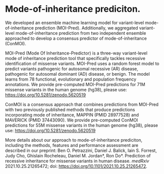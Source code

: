 # Mode-of-inheritance prediciton.

We developed an ensemble machine learning model for variant-level mode-of-inheritance prediction (MOI-Pred). Additionally, we aggregated variant-level mode-of-inheritance prediction from two independent ensemble approached to develop a consensus predictor of mode-of-inheritance (ConMOI).

MOI-Pred (Mode Of Inheritance-Predictor) is a three-way variant-level mode of inheritance prediction tool that specifically tackles recessive identification of missense variants. MOI-Pred uses a random forest model to predict variants pathogenic for autosomal recessive (AR) disease, pathogenic for autosomal dominant (AD) disease, or benign. The model learns from 78 functional, evolutionary and population frequency annotations.
We provide pre-computed MOI-Pred predictions for 71M missense variants in the human genome (hg38), please use: https://doi.org/10.5281/zenodo.5620519

ConMOI is a consensus approach that combines predictions from MOI-Pred with two previously published methods that produce predictions incorporating mode of inheritance, MAPPIN (PMID 28977528) and MAVERICK (PMID 37443090). We provide pre-computed ConMOI predictions for 55M missense variants in the human genome (hg38), please use: https://doi.org/10.5281/zenodo.5620519

More details about our approach to mode-of-inheritance prediciton, including the methods, features and performance assessment are described in our preprint:
Ben O. Petrazzini, Daniel J. Balick, Iain S. Forrest, Judy Cho, Ghislain Rocheleau, Daniel M. Jordan*, Ron Do*. Prediction of recessive inheritance for missense variants in human disease. _medRxiv_ 2021.10.25.21265472; doi: https://doi.org/10.1101/2021.10.25.21265472.
